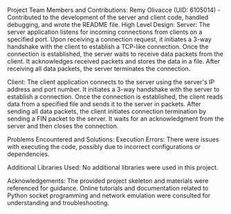 
Project Team Members and Contributions:
Remy Olivacce (UID: 6105014) - Contributed to the development of the server and client code, handled debugging, and wrote the README file.
High Level Design:
Server:
The server application listens for incoming connections from clients on a specified port. Upon receiving a connection request, it initiates a 3-way handshake with the client to establish a TCP-like connection. Once the connection is established, the server waits to receive data packets from the client. It acknowledges received packets and stores the data in a file. After receiving all data packets, the server terminates the connection.

Client:
The client application connects to the server using the server's IP address and port number. It initiates a 3-way handshake with the server to establish a connection. Once the connection is established, the client reads data from a specified file and sends it to the server in packets. After sending all data packets, the client initiates connection termination by sending a FIN packet to the server. It waits for an acknowledgment from the server and then closes the connection.

Problems Encountered and Solutions:
Execution Errors: There were issues with executing the code, possibly due to incorrect configurations or dependencies. 

Additional Libraries Used:
No additional libraries were used in this project.

Acknowledgements:
The provided project skeleton and materials were referenced for guidance.
Online tutorials and documentation related to Python socket programming and network emulation were consulted for understanding and troubleshooting.
